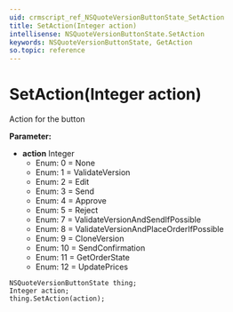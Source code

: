 ```yaml
---
uid: crmscript_ref_NSQuoteVersionButtonState_SetAction
title: SetAction(Integer action)
intellisense: NSQuoteVersionButtonState.SetAction
keywords: NSQuoteVersionButtonState, GetAction
so.topic: reference
---
```


# SetAction(Integer action)

Action for the button

**Parameter:** 
 - **action** Integer
     - Enum: 0 = None 
     - Enum: 1 = ValidateVersion 
     - Enum: 2 = Edit 
     - Enum: 3 = Send 
     - Enum: 4 = Approve 
     - Enum: 5 = Reject 
     - Enum: 7 = ValidateVersionAndSendIfPossible 
     - Enum: 8 = ValidateVersionAndPlaceOrderIfPossible 
     - Enum: 9 = CloneVersion 
     - Enum: 10 = SendConfirmation 
     - Enum: 11 = GetOrderState 
     - Enum: 12 = UpdatePrices 

```crmscript
NSQuoteVersionButtonState thing;
Integer action;
thing.SetAction(action);
```

